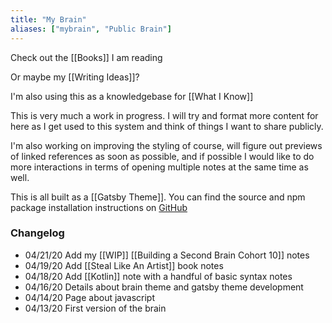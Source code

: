 ```yaml
---
title: "My Brain"
aliases: ["mybrain", "Public Brain"]
---
```


Check out the [[Books]] I am reading

Or maybe my [[Writing Ideas]]?

I'm also using this as a knowledgebase for [[What I Know]]

This is very much a work in progress. I will try and format more content for here as I get used to this system and think of things I want to share publicly.

I'm also working on improving the styling of course, will figure out previews of linked references as soon as possible, and if possible I would like to do more interactions in terms of opening multiple notes at the same time as well.

This is all built as a [[Gatsby Theme]]. You can find the source and npm package installation instructions on [GitHub](https://github.com/aengusmcmillin/gatsby-theme-brain)

### Changelog

- 04/21/20 Add my [[WIP]] [[Building a Second Brain Cohort 10]] notes
- 04/19/20 Add [[Steal Like An Artist]] book notes
- 04/18/20 Add [[Kotlin]] note with a handful of basic syntax notes
- 04/16/20 Details about brain theme and gatsby theme development
- 04/14/20 Page about javascript
- 04/13/20 First version of the brain
